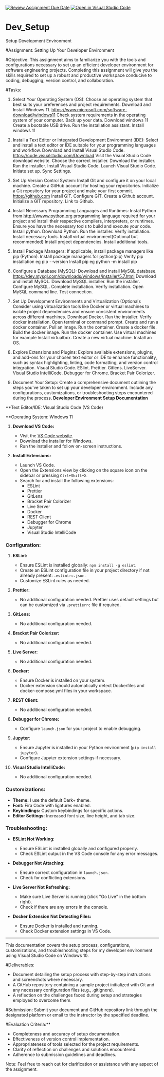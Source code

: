 [![Review Assignment Due Date](https://classroom.github.com/assets/deadline-readme-button-22041afd0340ce965d47ae6ef1cefeee28c7c493a6346c4f15d667ab976d596c.svg)](https://classroom.github.com/a/vbnbTt5m)
[![Open in Visual Studio Code](https://classroom.github.com/assets/open-in-vscode-2e0aaae1b6195c2367325f4f02e2d04e9abb55f0b24a779b69b11b9e10269abc.svg)](https://classroom.github.com/online_ide?assignment_repo_id=15267436&assignment_repo_type=AssignmentRepo)
# Dev_Setup
Setup Development Environment

#Assignment: Setting Up Your Developer Environment

#Objective:
This assignment aims to familiarize you with the tools and configurations necessary to set up an efficient developer environment for software engineering projects. Completing this assignment will give you the skills required to set up a robust and productive workspace conducive to coding, debugging, version control, and collaboration.

#Tasks:

1. Select Your Operating System (OS):
   Choose an operating system that best suits your preferences and project requirements. Download and Install Windows 11. https://www.microsoft.com/software-download/windows11
   Check system requirements in the operating system of your computer.
   Back up your data.
   Download windows 11
   Create a bootable USB drive.
   Run the installation assistant.
   Install windows 11
   

2. Install a Text Editor or Integrated Development Environment (IDE):
   Select and install a text editor or IDE suitable for your programming languages and workflow. Download and Install Visual Studio Code. https://code.visualstudio.com/Download
   Visit the Visual Studio Code download website.
   Choose the correct installer.
   Download the installer.
   Run the installer.
   Install Visual Studio Code.
   Launch Visual Studio Code.
   Initiate set up.
   Sync Settings.
3. Set Up Version Control System:
   Install Git and configure it on your local machine. Create a GitHub account for hosting your repositories. Initialize a Git repository for your project and make your first commit. https://github.com
   Install GIT.
   Configure GIT.
   Create a Github account.
   Initialize a GIT repository.
   Link to Github.

4. Install Necessary Programming Languages and Runtimes:
  Instal Python from http://wwww.python.org programming language required for your project and install their respective compilers, interpreters, or runtimes. Ensure you have the necessary tools to build and execute your code.
  Install python.
  Download Python.
  Run the installer.
  Verify installation.
  Install necessary tools.
  Install virtual environment(Optional but recommended)
  Install project dependencies.
  Install additional tools.

5. Install Package Managers:
   If applicable, install package managers like pip (Python).
   Install package managers for python(pip)
   Verify pip installation eg pip --version
   Install pip eg python -m install pip


6. Configure a Database (MySQL):
   Download and install MySQL database. https://dev.mysql.com/downloads/windows/installer/5.7.html
   Download and install MySQL.
   Download MySQL installer.
   Run the installer.
   Configure MySQL.
   Complete installation.
   Verify installation.
   Open MySQL command line.
   Test connection.
   
7. Set Up Development Environments and Virtualization (Optional):
   Consider using virtualization tools like Docker or virtual machines to isolate project dependencies and ensure consistent environments across different machines.
   Download Docker.
   Run the installer.
   Verify docker installation.
   Open terminal or command prompt.
   Create and run a docker container.
   Pull an image.
   Run the container.
   Create a docker file.
   Build the docker image.
   Run the docker container.
   Use virtual machines for example Install virtualbox.
   Create a new virtual machine.
   Install an OS.

8. Explore Extensions and Plugins:
   Explore available extensions, plugins, and add-ons for your chosen text editor or IDE to enhance functionality, such as syntax highlighting, linting, code formatting, and version control integration.
   Visual Studio Code.
   ESlint.
   Prettier.
   Gitlens.
   LiveServer.
   Visual Studio IntelliCode.
   Debugger for Chrome.
   Bracket Pair Colorizer.


9. Document Your Setup:
    Create a comprehensive document outlining the steps you've taken to set up your developer environment. Include any configurations, customizations, or troubleshooting steps encountered during the process. 
    **Developer Environment Setup Documentation**

**Text Editor/IDE: Visual Studio Code (VS Code)

**Operating System: Windows 11
1. **Download VS Code:**
   - Visit the [VS Code website](https://code.visualstudio.com/).
   - Download the installer for Windows.
   - Run the installer and follow on-screen instructions.

2. **Install Extensions:**
   - Launch VS Code.
   - Open the Extensions view by clicking on the square icon on the sidebar or pressing `Ctrl+Shift+X`.
   - Search for and install the following extensions:
     - ESLint
     - Prettier
     - GitLens
     - Bracket Pair Colorizer
     - Live Server
     - Docker
     - REST Client
     - Debugger for Chrome
     - Jupyter
     - Visual Studio IntelliCode

### Configuration:

1. **ESLint:**
   - Ensure ESLint is installed globally: `npm install -g eslint`.
   - Create an ESLint configuration file in your project directory if not already present: `.eslintrc.json`.
   - Customize ESLint rules as needed.

2. **Prettier:**
   - No additional configuration needed. Prettier uses default settings but can be customized via `.prettierrc` file if required.

3. **GitLens:**
   - No additional configuration needed.

4. **Bracket Pair Colorizer:**
   - No additional configuration needed.

5. **Live Server:**
   - No additional configuration needed.

6. **Docker:**
   - Ensure Docker is installed on your system.
   - Docker extension should automatically detect Dockerfiles and docker-compose.yml files in your workspace.

7. **REST Client:**
   - No additional configuration needed.

8. **Debugger for Chrome:**
   - Configure `launch.json` for your project to enable debugging.

9. **Jupyter:**
   - Ensure Jupyter is installed in your Python environment (`pip install jupyter`).
   - Configure Jupyter extension settings if necessary.

10. **Visual Studio IntelliCode:**
    - No additional configuration needed.

### Customizations:

- **Theme:** I use the default Dark+ theme.
- **Font:** Fira Code with ligatures enabled.
- **Keybindings:** Custom keybindings for specific actions.
- **Editor Settings:** Increased font size, line height, and tab size.

### Troubleshooting:

- **ESLint Not Working:**
  - Ensure ESLint is installed globally and configured properly.
  - Check ESLint output in the VS Code console for any error messages.

- **Debugger Not Attaching:**
  - Ensure correct configuration in `launch.json`.
  - Check for conflicting extensions.

- **Live Server Not Refreshing:**
  - Make sure Live Server is running (click "Go Live" in the bottom right).
  - Check if there are any errors in the console.

- **Docker Extension Not Detecting Files:**
  - Ensure Docker is installed and running.
  - Check Docker extension settings in VS Code.

---

This documentation covers the setup process, configurations, customizations, and troubleshooting steps for my developer environment using Visual Studio Code on Windows 10.

#Deliverables:
- Document detailing the setup process with step-by-step instructions and screenshots where necessary.
- A GitHub repository containing a sample project initialized with Git and any necessary configuration files (e.g., .gitignore).
- A reflection on the challenges faced during setup and strategies employed to overcome them.

#Submission:
Submit your document and GitHub repository link through the designated platform or email to the instructor by the specified deadline.

#Evaluation Criteria:**
- Completeness and accuracy of setup documentation.
- Effectiveness of version control implementation.
- Appropriateness of tools selected for the project requirements.
- Clarity of reflection on challenges and solutions encountered.
- Adherence to submission guidelines and deadlines.

Note: Feel free to reach out for clarification or assistance with any aspect of the assignment.
